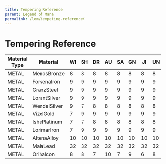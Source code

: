 ```yaml
---
title: Tempering Reference
parent: Legend of Mana
permalink: /lom/tempeting-reference/
---
```


# Tempering Reference

| Material Type | Material    | WI | SH | DR | AU | SA | GN | JI | UN |
| ------------- | ----------- | -- | -- | -- | -- | -- | -- | -- | -- |
| METAL         | MenosBronze | 8  | 8  | 8  | 8  | 8  | 8  | 8  | 8  |
| METAL         | ForsenaIron | 9  | 9  | 9  | 9  | 9  | 9  | 9  | 9  |
| METAL         | GranzSteel  | 9  | 9  | 9  | 9  | 9  | 9  | 9  | 9  |
| METAL         | LorantSilver| 9  | 9  | 9  | 9  | 9  | 9  | 9  | 9  |
| METAL         | WendelSilver| 9  | 7  | 8  | 8  | 8  | 8  | 8  | 8  |
| METAL         | VizelGold   | 7  | 9  | 9  | 9  | 9  | 9  | 9  | 9  |
| METAL         | IshePlatinum| 7  | 7  | 8  | 8  | 8  | 8  | 8  | 8  |
| METAL         | LorimarIron | 7  | 9  | 9  | 9  | 9  | 9  | 9  | 9  |
| METAL         | AltenaAlloy | 10 | 10 | 10 | 10 | 10 | 10 | 10 | 10 |
| METAL         | MaiaLead    | 32 | 32 | 32 | 32 | 32 | 32 | 32 | 32 |
| METAL         | Orihalcon   | 8  | 8  | 7  | 10 | 7  | 9  | 6  | 8  |